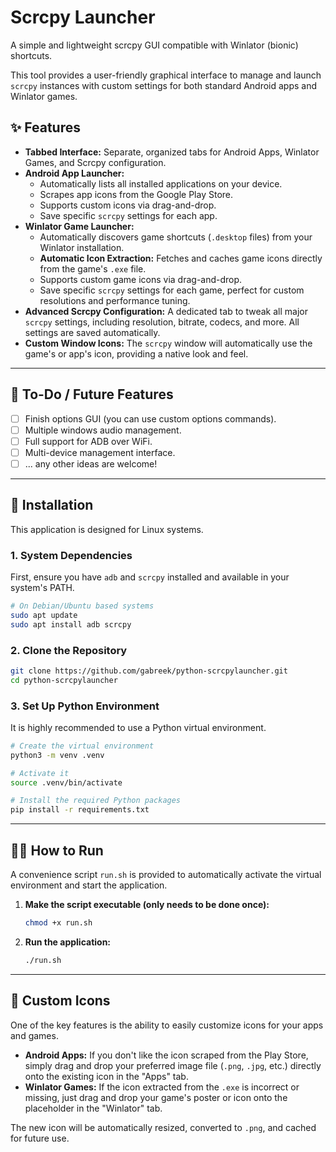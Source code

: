 # Scrcpy Launcher

A simple and lightweight scrcpy GUI compatible with Winlator (bionic) shortcuts.

This tool provides a user-friendly graphical interface to manage and launch `scrcpy` instances with custom settings for both standard Android apps and Winlator games.

## ✨ Features

* **Tabbed Interface:** Separate, organized tabs for Android Apps, Winlator Games, and Scrcpy configuration.
* **Android App Launcher:**
    * Automatically lists all installed applications on your device.
    * Scrapes app icons from the Google Play Store.
    * Supports custom icons via drag-and-drop.
    * Save specific `scrcpy` settings for each app.
* **Winlator Game Launcher:**
    * Automatically discovers game shortcuts (`.desktop` files) from your Winlator installation.
    * **Automatic Icon Extraction:** Fetches and caches game icons directly from the game's `.exe` file.
    * Supports custom game icons via drag-and-drop.
    * Save specific `scrcpy` settings for each game, perfect for custom resolutions and performance tuning.
* **Advanced Scrcpy Configuration:** A dedicated tab to tweak all major `scrcpy` settings, including resolution, bitrate, codecs, and more. All settings are saved automatically.
* **Custom Window Icons:** The `scrcpy` window will automatically use the game's or app's icon, providing a native look and feel.

---

## 🚧 To-Do / Future Features

- [ ] Finish options GUI (you can use custom options commands).
- [ ] Multiple windows audio management.
- [ ] Full support for ADB over WiFi.
- [ ] Multi-device management interface.
- [ ] ... any other ideas are welcome!

---

## 🚀 Installation

This application is designed for Linux systems.

### 1. System Dependencies

First, ensure you have `adb` and `scrcpy` installed and available in your system's PATH.

```bash
# On Debian/Ubuntu based systems
sudo apt update
sudo apt install adb scrcpy
```

### 2. Clone the Repository

```bash
git clone https://github.com/gabreek/python-scrcpylauncher.git
cd python-scrcpylauncher
```

### 3. Set Up Python Environment

It is highly recommended to use a Python virtual environment.

```bash
# Create the virtual environment
python3 -m venv .venv

# Activate it
source .venv/bin/activate

# Install the required Python packages
pip install -r requirements.txt
```

---

## 🏃‍♀️ How to Run

A convenience script `run.sh` is provided to automatically activate the virtual environment and start the application.

1.  **Make the script executable (only needs to be done once):**
    ```bash
    chmod +x run.sh
    ```

2.  **Run the application:**
    ```bash
    ./run.sh
    ```

---

## 🎨 Custom Icons

One of the key features is the ability to easily customize icons for your apps and games.

* **Android Apps:** If you don't like the icon scraped from the Play Store, simply drag and drop your preferred image file (`.png`, `.jpg`, etc.) directly onto the existing icon in the "Apps" tab.
* **Winlator Games:** If the icon extracted from the `.exe` is incorrect or missing, just drag and drop your game's poster or icon onto the placeholder in the "Winlator" tab.

The new icon will be automatically resized, converted to `.png`, and cached for future use.
